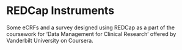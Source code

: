 # REDCap Instruments
 Some eCRFs and a survey designed using REDCap as a part of the coursework for ‘Data Management for Clinical Research’ offered by Vanderbilt University on Coursera.
